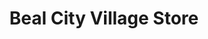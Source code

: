 ---
title: "Beal City Village Store"
url: /mount-pleasant/beal-city-village-store/
shop: Lebensmittel
---